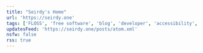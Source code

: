 ```yaml
---
title: "Seirdy's Home"
url: 'https://seirdy.one'
tags: ['FLOSS', 'free software', 'blog', 'developer', 'accessibility', 'IndieWeb', 'federation', 'minimalism', 'gemini', 'programming socks']
updatesFeed: 'https://seirdy.one/posts/atom.xml'
nsfw: false
rss: true
---
```

